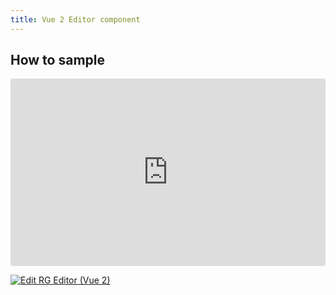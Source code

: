 ```yaml
---
title: Vue 2 Editor component
---
```


## How to sample

<ClientOnly>
<iframe src="https://codesandbox.io/embed/9zr8ng?view=preview&module=%2Fsrc%2FEditor.vue&hidenavigation=1"
     style="width:100%; height: 300px; border:0; border-radius: 4px; overflow:hidden;"
     title="RG Editor (Vue 2)"
     allow="accelerometer; ambient-light-sensor; camera; encrypted-media; geolocation; gyroscope; hid; microphone; midi; payment; usb; vr; xr-spatial-tracking"
     sandbox="allow-forms allow-modals allow-popups allow-presentation allow-same-origin allow-scripts"
   ></iframe>
</ClientOnly>

[![Edit RG Editor (Vue 2)](https://codesandbox.io/static/img/play-codesandbox.svg)](https://codesandbox.io/p/sandbox/rg-editor-vue-2-9zr8ng)